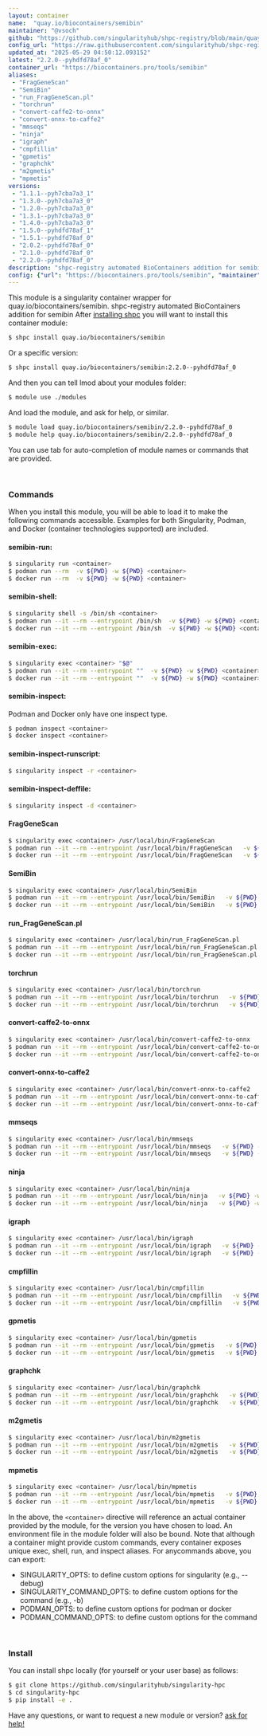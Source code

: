 ```yaml
---
layout: container
name:  "quay.io/biocontainers/semibin"
maintainer: "@vsoch"
github: "https://github.com/singularityhub/shpc-registry/blob/main/quay.io/biocontainers/semibin/container.yaml"
config_url: "https://raw.githubusercontent.com/singularityhub/shpc-registry/main/quay.io/biocontainers/semibin/container.yaml"
updated_at: "2025-05-29 04:50:12.093152"
latest: "2.2.0--pyhdfd78af_0"
container_url: "https://biocontainers.pro/tools/semibin"
aliases:
 - "FragGeneScan"
 - "SemiBin"
 - "run_FragGeneScan.pl"
 - "torchrun"
 - "convert-caffe2-to-onnx"
 - "convert-onnx-to-caffe2"
 - "mmseqs"
 - "ninja"
 - "igraph"
 - "cmpfillin"
 - "gpmetis"
 - "graphchk"
 - "m2gmetis"
 - "mpmetis"
versions:
 - "1.1.1--pyh7cba7a3_1"
 - "1.3.0--pyh7cba7a3_0"
 - "1.2.0--pyh7cba7a3_0"
 - "1.3.1--pyh7cba7a3_0"
 - "1.4.0--pyh7cba7a3_0"
 - "1.5.0--pyhdfd78af_1"
 - "1.5.1--pyhdfd78af_0"
 - "2.0.2--pyhdfd78af_0"
 - "2.1.0--pyhdfd78af_0"
 - "2.2.0--pyhdfd78af_0"
description: "shpc-registry automated BioContainers addition for semibin"
config: {"url": "https://biocontainers.pro/tools/semibin", "maintainer": "@vsoch", "description": "shpc-registry automated BioContainers addition for semibin", "latest": {"2.2.0--pyhdfd78af_0": "sha256:74b9e10b3ea34c02c2e8c7709863e611119f5ac5597d3614dae6c850c9989729"}, "tags": {"1.1.1--pyh7cba7a3_1": "sha256:36b5deb5c51f3c38f8e0a235675d80ab4bbe1611914f6a24e8e2cf80a4c6d7ad", "1.3.0--pyh7cba7a3_0": "sha256:2376522f43c575294daff8da8b1b6e8afee943d10d49e35ea339ecde049c5886", "1.2.0--pyh7cba7a3_0": "sha256:b4035666471d6c62a482cc0354cd7087059f6218e139ece95f2328b90d24f1bf", "1.3.1--pyh7cba7a3_0": "sha256:94a60b47e74bb3b68364c14c2d8bddb6d3000b590577f5a3c53e0a2f44364287", "1.4.0--pyh7cba7a3_0": "sha256:abc8ceff279366c7d0ebf10a59f9bbd25a84ebb80508e0babe5d218411919223", "1.5.0--pyhdfd78af_1": "sha256:912b7678127be06566c75130b6cda359d6b57cd5a477f452f45072d9815745a5", "1.5.1--pyhdfd78af_0": "sha256:e559681ea22a462351464089b5fd75cbbf56a7f676c9f590d7e03f2d7f529947", "2.0.2--pyhdfd78af_0": "sha256:0dc3595bd786daab76c7977e0335a07ec89f430f33372b6110228f6f3771febc", "2.1.0--pyhdfd78af_0": "sha256:9e0691580588fbeed9d7880a02e844cfd5e96acbabe59554db9fee8e15009432", "2.2.0--pyhdfd78af_0": "sha256:74b9e10b3ea34c02c2e8c7709863e611119f5ac5597d3614dae6c850c9989729"}, "docker": "quay.io/biocontainers/semibin", "aliases": {"FragGeneScan": "/usr/local/bin/FragGeneScan", "SemiBin": "/usr/local/bin/SemiBin", "run_FragGeneScan.pl": "/usr/local/bin/run_FragGeneScan.pl", "torchrun": "/usr/local/bin/torchrun", "convert-caffe2-to-onnx": "/usr/local/bin/convert-caffe2-to-onnx", "convert-onnx-to-caffe2": "/usr/local/bin/convert-onnx-to-caffe2", "mmseqs": "/usr/local/bin/mmseqs", "ninja": "/usr/local/bin/ninja", "igraph": "/usr/local/bin/igraph", "cmpfillin": "/usr/local/bin/cmpfillin", "gpmetis": "/usr/local/bin/gpmetis", "graphchk": "/usr/local/bin/graphchk", "m2gmetis": "/usr/local/bin/m2gmetis", "mpmetis": "/usr/local/bin/mpmetis"}}
---
```


This module is a singularity container wrapper for quay.io/biocontainers/semibin.
shpc-registry automated BioContainers addition for semibin
After [installing shpc](#install) you will want to install this container module:


```bash
$ shpc install quay.io/biocontainers/semibin
```

Or a specific version:

```bash
$ shpc install quay.io/biocontainers/semibin:2.2.0--pyhdfd78af_0
```

And then you can tell lmod about your modules folder:

```bash
$ module use ./modules
```

And load the module, and ask for help, or similar.

```bash
$ module load quay.io/biocontainers/semibin/2.2.0--pyhdfd78af_0
$ module help quay.io/biocontainers/semibin/2.2.0--pyhdfd78af_0
```

You can use tab for auto-completion of module names or commands that are provided.

<br>

### Commands

When you install this module, you will be able to load it to make the following commands accessible.
Examples for both Singularity, Podman, and Docker (container technologies supported) are included.

#### semibin-run:

```bash
$ singularity run <container>
$ podman run --rm  -v ${PWD} -w ${PWD} <container>
$ docker run --rm  -v ${PWD} -w ${PWD} <container>
```

#### semibin-shell:

```bash
$ singularity shell -s /bin/sh <container>
$ podman run --it --rm --entrypoint /bin/sh  -v ${PWD} -w ${PWD} <container>
$ docker run --it --rm --entrypoint /bin/sh  -v ${PWD} -w ${PWD} <container>
```

#### semibin-exec:

```bash
$ singularity exec <container> "$@"
$ podman run --it --rm --entrypoint ""  -v ${PWD} -w ${PWD} <container> "$@"
$ docker run --it --rm --entrypoint ""  -v ${PWD} -w ${PWD} <container> "$@"
```

#### semibin-inspect:

Podman and Docker only have one inspect type.

```bash
$ podman inspect <container>
$ docker inspect <container>
```

#### semibin-inspect-runscript:

```bash
$ singularity inspect -r <container>
```

#### semibin-inspect-deffile:

```bash
$ singularity inspect -d <container>
```


#### FragGeneScan

```bash
$ singularity exec <container> /usr/local/bin/FragGeneScan
$ podman run --it --rm --entrypoint /usr/local/bin/FragGeneScan   -v ${PWD} -w ${PWD} <container> -c " $@"
$ docker run --it --rm --entrypoint /usr/local/bin/FragGeneScan   -v ${PWD} -w ${PWD} <container> -c " $@"
```


#### SemiBin

```bash
$ singularity exec <container> /usr/local/bin/SemiBin
$ podman run --it --rm --entrypoint /usr/local/bin/SemiBin   -v ${PWD} -w ${PWD} <container> -c " $@"
$ docker run --it --rm --entrypoint /usr/local/bin/SemiBin   -v ${PWD} -w ${PWD} <container> -c " $@"
```


#### run_FragGeneScan.pl

```bash
$ singularity exec <container> /usr/local/bin/run_FragGeneScan.pl
$ podman run --it --rm --entrypoint /usr/local/bin/run_FragGeneScan.pl   -v ${PWD} -w ${PWD} <container> -c " $@"
$ docker run --it --rm --entrypoint /usr/local/bin/run_FragGeneScan.pl   -v ${PWD} -w ${PWD} <container> -c " $@"
```


#### torchrun

```bash
$ singularity exec <container> /usr/local/bin/torchrun
$ podman run --it --rm --entrypoint /usr/local/bin/torchrun   -v ${PWD} -w ${PWD} <container> -c " $@"
$ docker run --it --rm --entrypoint /usr/local/bin/torchrun   -v ${PWD} -w ${PWD} <container> -c " $@"
```


#### convert-caffe2-to-onnx

```bash
$ singularity exec <container> /usr/local/bin/convert-caffe2-to-onnx
$ podman run --it --rm --entrypoint /usr/local/bin/convert-caffe2-to-onnx   -v ${PWD} -w ${PWD} <container> -c " $@"
$ docker run --it --rm --entrypoint /usr/local/bin/convert-caffe2-to-onnx   -v ${PWD} -w ${PWD} <container> -c " $@"
```


#### convert-onnx-to-caffe2

```bash
$ singularity exec <container> /usr/local/bin/convert-onnx-to-caffe2
$ podman run --it --rm --entrypoint /usr/local/bin/convert-onnx-to-caffe2   -v ${PWD} -w ${PWD} <container> -c " $@"
$ docker run --it --rm --entrypoint /usr/local/bin/convert-onnx-to-caffe2   -v ${PWD} -w ${PWD} <container> -c " $@"
```


#### mmseqs

```bash
$ singularity exec <container> /usr/local/bin/mmseqs
$ podman run --it --rm --entrypoint /usr/local/bin/mmseqs   -v ${PWD} -w ${PWD} <container> -c " $@"
$ docker run --it --rm --entrypoint /usr/local/bin/mmseqs   -v ${PWD} -w ${PWD} <container> -c " $@"
```


#### ninja

```bash
$ singularity exec <container> /usr/local/bin/ninja
$ podman run --it --rm --entrypoint /usr/local/bin/ninja   -v ${PWD} -w ${PWD} <container> -c " $@"
$ docker run --it --rm --entrypoint /usr/local/bin/ninja   -v ${PWD} -w ${PWD} <container> -c " $@"
```


#### igraph

```bash
$ singularity exec <container> /usr/local/bin/igraph
$ podman run --it --rm --entrypoint /usr/local/bin/igraph   -v ${PWD} -w ${PWD} <container> -c " $@"
$ docker run --it --rm --entrypoint /usr/local/bin/igraph   -v ${PWD} -w ${PWD} <container> -c " $@"
```


#### cmpfillin

```bash
$ singularity exec <container> /usr/local/bin/cmpfillin
$ podman run --it --rm --entrypoint /usr/local/bin/cmpfillin   -v ${PWD} -w ${PWD} <container> -c " $@"
$ docker run --it --rm --entrypoint /usr/local/bin/cmpfillin   -v ${PWD} -w ${PWD} <container> -c " $@"
```


#### gpmetis

```bash
$ singularity exec <container> /usr/local/bin/gpmetis
$ podman run --it --rm --entrypoint /usr/local/bin/gpmetis   -v ${PWD} -w ${PWD} <container> -c " $@"
$ docker run --it --rm --entrypoint /usr/local/bin/gpmetis   -v ${PWD} -w ${PWD} <container> -c " $@"
```


#### graphchk

```bash
$ singularity exec <container> /usr/local/bin/graphchk
$ podman run --it --rm --entrypoint /usr/local/bin/graphchk   -v ${PWD} -w ${PWD} <container> -c " $@"
$ docker run --it --rm --entrypoint /usr/local/bin/graphchk   -v ${PWD} -w ${PWD} <container> -c " $@"
```


#### m2gmetis

```bash
$ singularity exec <container> /usr/local/bin/m2gmetis
$ podman run --it --rm --entrypoint /usr/local/bin/m2gmetis   -v ${PWD} -w ${PWD} <container> -c " $@"
$ docker run --it --rm --entrypoint /usr/local/bin/m2gmetis   -v ${PWD} -w ${PWD} <container> -c " $@"
```


#### mpmetis

```bash
$ singularity exec <container> /usr/local/bin/mpmetis
$ podman run --it --rm --entrypoint /usr/local/bin/mpmetis   -v ${PWD} -w ${PWD} <container> -c " $@"
$ docker run --it --rm --entrypoint /usr/local/bin/mpmetis   -v ${PWD} -w ${PWD} <container> -c " $@"
```



In the above, the `<container>` directive will reference an actual container provided
by the module, for the version you have chosen to load. An environment file in the
module folder will also be bound. Note that although a container
might provide custom commands, every container exposes unique exec, shell, run, and
inspect aliases. For anycommands above, you can export:

 - SINGULARITY_OPTS: to define custom options for singularity (e.g., --debug)
 - SINGULARITY_COMMAND_OPTS: to define custom options for the command (e.g., -b)
 - PODMAN_OPTS: to define custom options for podman or docker
 - PODMAN_COMMAND_OPTS: to define custom options for the command

<br>

### Install

You can install shpc locally (for yourself or your user base) as follows:

```bash
$ git clone https://github.com/singularityhub/singularity-hpc
$ cd singularity-hpc
$ pip install -e .
```

Have any questions, or want to request a new module or version? [ask for help!](https://github.com/singularityhub/singularity-hpc/issues)